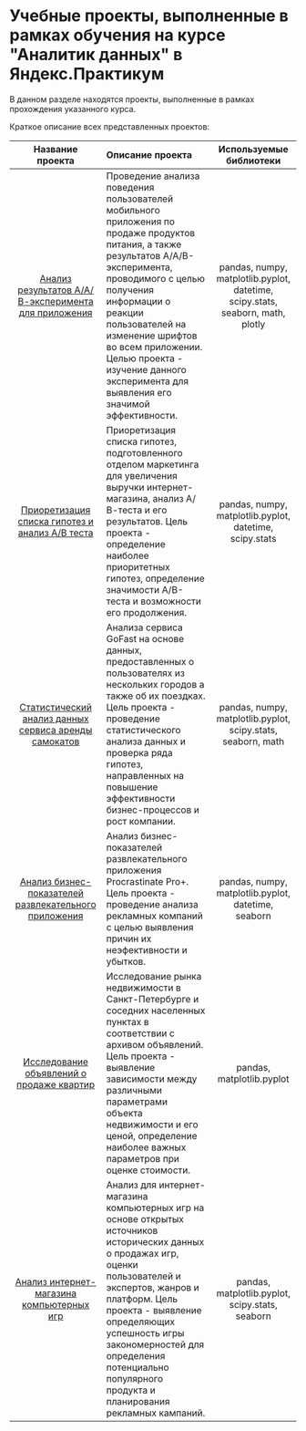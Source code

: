 # Учебные проекты, выполненные в рамках обучения на курсе "Аналитик данных" в Яндекс.Практикум
В данном разделе находятся проекты, выполненные в рамках прохождения указанного курса.

Краткое описание всех представленных проектов:

| Название проекта        | Описание проекта                       | Используемые библиотеки  |
| :---------------------: | :------------------------------------  | :----------------------: |
| [Анализ результатов А/А/В-эксперимента для приложения](https://github.com/peleshkey/stydy_projects/blob/educational_projects/A%3AB%3AB_experiment_website.ipynb) | Проведение анализа поведения пользователей мобильного приложения по продаже продуктов питания, а также результатов А/А/В-эксперимента, проводимого с целью получения информации о реакции пользователей на изменение шрифтов во всем приложении. Целью проекта - изучение данного эксперимента для выявления его значимой эффективности. | pandas, numpy, matplotlib.pyplot, datetime, scipy.stats, seaborn, math, plotly  |
| [Приоретизация списка гипотез и анализ А/В теста](https://github.com/peleshkey/stydy_projects/blob/educational_projects/A%3AB_test_marketing_hypothesis.ipynb) | Приоретизация списка гипотез, подготовленного отделом маркетинга для увеличения выручки интернет-магазина, анализ А/В-теста и его результатов. Цель проекта - определение наиболее приоритетных гипотез, определение значимости А/В-теста и возможности его продолжения. | pandas, numpy, matplotlib.pyplot, datetime, scipy.stats |
| [Статистический анализ данных сервиса аренды самокатов](https://github.com/peleshkey/stydy_projects/blob/educational_projects/GoFast_scooters.ipynb) | Анализа сервиса GoFast на основе данных, предоставленных о пользователях из нескольких городов а также об их поездках. Цель проекта - проведение статистического анализа данных и проверка ряда гипотез, направленных на повышение эффективности бизнес-процессов и рост компании. | pandas, numpy, matplotlib.pyplot, scipy.stats, seaborn, math |
| [Анализ бизнес-показателей развлекательного приложения](https://github.com/peleshkey/stydy_projects/blob/educational_projects/application_advertasing_markers.ipynb) | Анализ бизнес-показателей развлекательного приложения Procrastinate Pro+. Цель проекта - проведение анализа рекламных компаний с целью выявления причин их неэфективности и убытков. | pandas, numpy, matplotlib.pyplot, datetime, seaborn |
| [Исследование объявлений о продаже квартир](https://github.com/peleshkey/stydy_projects/blob/educational_projects/sold_property.ipynb) | Исследование рынка недвижимости в Санкт-Петербурге и соседних населенных пунктах в соответствии с архивом объявлений. Цель проекта - выявление зависимости между различными параметрами объекта недвижимости и его ценой, определение наиболее важных параметров при оценке стоимости. | pandas, matplotlib.pyplot |
| [Анализ интернет-магазина компьютерных игр](https://github.com/peleshkey/stydy_projects/blob/educational_projects/video_games_sales.ipynb) | Анализ для интернет-магазина компьютерных игр на основе открытых источников исторических данных о продажах игр, оценки пользователей и экспертов, жанров и платформ. Цель проекта - выявление определяющих успешность игры закономерностей для определения потенциально популярного продукта и планирования рекламных кампаний. | pandas, matplotlib.pyplot, scipy.stats, seaborn |
